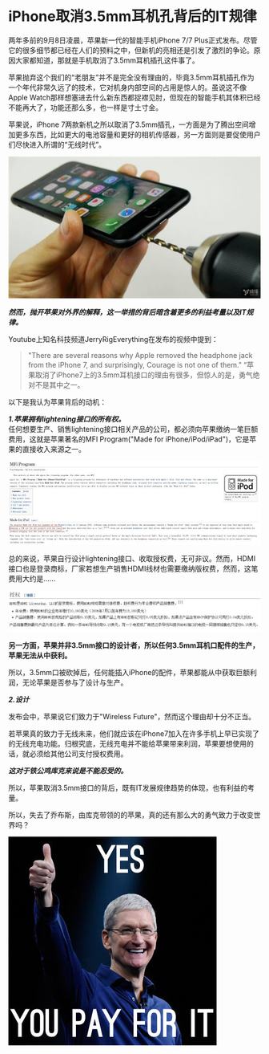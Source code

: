 # iPhone取消3.5mm耳机孔背后的IT规律  

两年多前的9月8日凌晨，苹果新一代的智能手机iPhone 7/7 Plus正式发布。尽管它的很多细节都已经在人们的预料之中，但新机的亮相还是引发了激烈的争论。原因大家都知道，那就是手机取消了3.5mm耳机插孔这件事了。  

苹果抛弃这个我们的“老朋友”并不是完全没有理由的，毕竟3.5mm耳机插孔作为一个年代非常久远了的技术，它对机身内部空间的占用是惊人的。虽说这不像Apple Watch那样想塞进去什么新东西都捉襟见肘，但现在的智能手机其体积已经不能再大了，功能还那么多，也一样是寸土寸金。

苹果说，iPhone 7两款新机之所以取消了3.5mm插孔，一方面是为了腾出空间增加更多东西，比如更大的电池容量和更好的相机传感器，另一方面则是要促使用户们尽快进入所谓的“无线时代”。  

![](lab06-1.jpeg)


***然而，抛开苹果对外界的解释，这一举措的背后暗含着更多的利益考量以及IT规律。***  

Youtube上知名科技频道JerryRigEverything在发布的视频中提到：
>"There are several reasons why Apple removed the headphone jack from the iPhone 7, and surprisingly, Courage is not one of them."
>“苹果取消了iPhone7上的3.5mm耳机接口的理由有很多，但惊人的是，勇气绝对不是其中之一。

以下是我认为苹果背后的动机：

***1.苹果拥有lightening接口的所有权。***  
任何想要生产、销售lightening接口相关产品的公司，都必须向苹果缴纳一笔巨额费用，这就是苹果著名的MFI Program("Made for iPhone/iPod/iPad")，它是苹果的直接收入来源之一。  

![](lab06-2.jpg)  

总的来说，苹果自行设计lightening接口、收取授权费，无可非议。然而，HDMI接口也是登录商标，厂家若想生产销售HDMI线材也需要缴纳版权费，然而，这笔费用大约是……    

![](lab06-3.jpg)  

**另一方面，苹果并非3.5mm接口的设计者，所以任何3.5mm耳机口配件的生产，苹果无法从中获利。**  

所以，3.5mm口被砍掉后，任何能插入iPhone的配件，苹果都能从中获取巨额利润，无论苹果是否参与了设计与生产。  

***2.设计***

发布会中，苹果说它们致力于"Wireless Future"，然而这个理由却十分不正当。  

若苹果真的致力于无线未来，他们就应该在iPhone7加入在许多手机上早已实现了的无线充电功能。归根究底，无线充电并不能给苹果带来利润，苹果要想使用的话，就必须给其他公司支付授权费用。  

***这对于铁公鸡库克来说是不能忍受的。***  

所以，苹果取消3.5mm接口的背后，既有IT发展规律趋势的体现，也有利益的考量。  

所以，失去了乔布斯，由库克带领的的苹果，真的还有那么大的勇气致力于改变世界吗？

![](lab06-4.jpg)